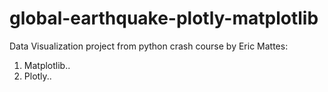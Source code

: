 # global-earthquake-plotly-matplotlib

Data Visualization project from python crash course by Eric Mattes:

1. Matplotlib..
2. Plotly..
